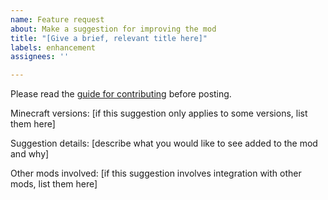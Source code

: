 ```yaml
---
name: Feature request
about: Make a suggestion for improving the mod
title: "[Give a brief, relevant title here]"
labels: enhancement
assignees: ''

---
```


Please read the [guide for contributing](https://github.com/Electroblob77/Wizardry/blob/1.12.2/guide_for_contributing.md) before posting.

Minecraft versions: [if this suggestion only applies to some versions, list them here]

Suggestion details: [describe what you would like to see added to the mod and why]

Other mods involved: [if this suggestion involves integration with other mods, list them here]
